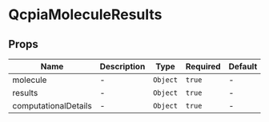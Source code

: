 # QcpiaMoleculeResults

## Props

<!-- @vuese:QcpiaMoleculeResults:props:start -->
|Name|Description|Type|Required|Default|
|---|---|---|---|---|
|molecule|-|`Object`|`true`|-|
|results|-|`Object`|`true`|-|
|computationalDetails|-|`Object`|`true`|-|

<!-- @vuese:QcpiaMoleculeResults:props:end -->


